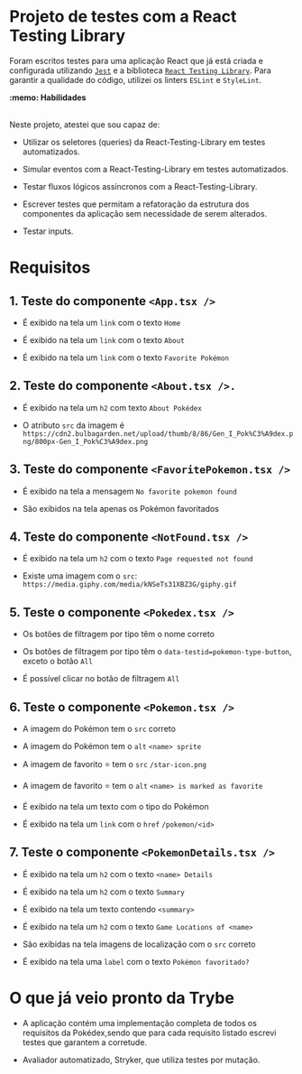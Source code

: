 # Projeto de testes com a React Testing Library
 
Foram escritos testes para uma aplicação React que já está criada e configurada utilizando  [`Jest`](https://jestjs.io/) e a biblioteca [`React Testing Library`](https://testing-library.com/). Para garantir a qualidade do código, utilizei os linters `ESLint` e `StyleLint`.

  <summary><strong>:memo: Habilidades</strong></summary><br />

  Neste projeto, atestei que sou capaz de:

  * Utilizar os seletores (queries) da React-Testing-Library em testes automatizados.

  * Simular eventos com a React-Testing-Library em testes automatizados.

  * Testar fluxos lógicos assíncronos com a React-Testing-Library.

  * Escrever testes que permitam a refatoração da estrutura dos componentes da aplicação sem necessidade de serem alterados.

  * Testar inputs.


# Requisitos
## 1. Teste do componente `<App.tsx />`
   * É exibido na tela um `link` com o texto `Home`
     
   * É exibido na tela um `link` com o texto `About`
     
   * É exibido na tela um `link` com o texto `Favorite Pokémon`

## 2. Teste do componente `<About.tsx />.`
   * É exibido na tela um `h2` com texto `About Pokédex`

   * O atributo `src` da imagem é `https://cdn2.bulbagarden.net/upload/thumb/8/86/Gen_I_Pok%C3%A9dex.png/800px-Gen_I_Pok%C3%A9dex.png`


## 3. Teste do componente `<FavoritePokemon.tsx />`
   * É exibido na tela a mensagem `No favorite pokemon found`

   * São exibidos na tela apenas os Pokémon favoritados

## 4. Teste do componente `<NotFound.tsx />`
   * É exibido na tela um `h2` com o texto `Page requested not found`

   * Existe uma imagem com o `src`:<br /> `https://media.giphy.com/media/kNSeTs31XBZ3G/giphy.gif`

## 5. Teste o componente `<Pokedex.tsx />`
   * Os botões de filtragem por tipo têm o nome correto

   * Os botões de filtragem por tipo têm o `data-testid=pokemon-type-button`, exceto o botão `All`

   * É possível clicar no botão de filtragem `All`

  ## 6. Teste o componente `<Pokemon.tsx />`
   * A imagem do Pokémon tem o `src` correto

   * A imagem do Pokémon tem o `alt` `<name> sprite`

   * A imagem de favorito :star: tem o `src` `/star-icon.png`

   * A imagem de favorito :star: tem o `alt` `<name> is marked as favorite`

   * É exibido na tela um texto com o tipo do Pokémon

   * É exibido na tela um `link` com o `href` `/pokemon/<id>`

  ## 7. Teste o componente `<PokemonDetails.tsx />`
   * É exibido na tela um `h2` com o texto `<name> Details`
   
   * É exibido na tela um `h2` com o texto `Summary`

   * É exibido na tela um texto contendo `<summary>`

   * É exibido na tela um `h2` com o texto `Game Locations of <name>`

   * São exibidas na tela imagens de localização com o `src` correto

   * É exibido na tela uma `label` com o texto `Pokémon favoritado?`


# O que já veio pronto da Trybe
   * A aplicação contém uma implementação completa de todos os requisitos da Pokédex,sendo que para cada requisito listado escrevi testes que garantem a corretude.
  
   * Avaliador automatizado, Stryker, que utiliza testes por mutação.
